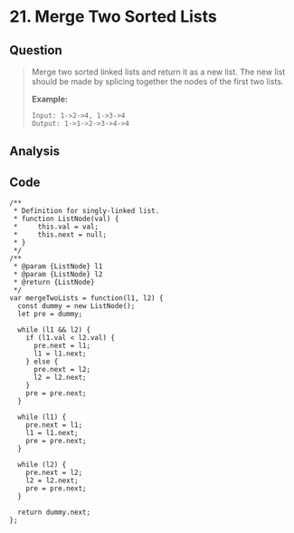 # 21. Merge Two Sorted Lists

## Question

> Merge two sorted linked lists and return it as a new list. The new list should be made by splicing together the nodes of the first two lists.
>
> **Example:**
>
> ```text
> Input: 1->2->4, 1->3->4
> Output: 1->1->2->3->4->4
> ```

## Analysis

## Code

```text
/**
 * Definition for singly-linked list.
 * function ListNode(val) {
 *     this.val = val;
 *     this.next = null;
 * }
 */
/**
 * @param {ListNode} l1
 * @param {ListNode} l2
 * @return {ListNode}
 */
var mergeTwoLists = function(l1, l2) {
  const dummy = new ListNode();
  let pre = dummy;

  while (l1 && l2) {
    if (l1.val < l2.val) {
      pre.next = l1;
      l1 = l1.next;
    } else {
      pre.next = l2;
      l2 = l2.next;
    }
    pre = pre.next;
  }
  
  while (l1) {
    pre.next = l1;
    l1 = l1.next;
    pre = pre.next;
  }
  
  while (l2) {
    pre.next = l2;
    l2 = l2.next;
    pre = pre.next;
  }
  
  return dummy.next;
};
```

